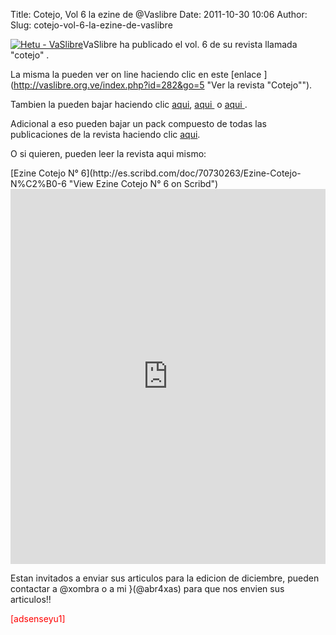 Title: Cotejo, Vol 6 la ezine de @Vaslibre
Date: 2011-10-30 10:06
Author:  
Slug: cotejo-vol-6-la-ezine-de-vaslibre

[![Hetu -
VaSlibre](http://abr4xas.org/wp-content/uploads/2011/10/hetu.png "Hetu - VaSlibre")](http://abr4xas.org/wp-content/uploads/2011/10/hetu.png)VaSlibre
ha publicado el vol. 6 de su revista llamada "cotejo" .

La misma la pueden ver on line haciendo clic en este
[enlace ](http://vaslibre.org.ve/index.php?id=282&go=5 "Ver la revista "Cotejo"").

Tambien la pueden bajar haciendo clic
[aqui](http://www.abr4xas.org/cotejo/cotejo_6.pdf "Bajar cotejo 6"),
[aqui ](http://xombra.com/download/cotejo/ezine_cotejo_6.pdf "Bajar cotejo 6")
o
[aqui ](http://www.vaslibre.org.ve/cotejo/cotejo_6.pdf "Bajar cotejo 6").

Adicional a eso pueden bajar un pack compuesto de todas las
publicaciones de la revista haciendo clic
[aqui](http://vaslibre.org.ve/cotejo/PackCotejo.zip "Bajar pack de 6 revistas de cotejo.").

O si quieren, pueden leer la revista aqui mismo:<!--more-->

<p>
[Ezine Cotejo N°
6](http://es.scribd.com/doc/70730263/Ezine-Cotejo-N%C2%B0-6 "View Ezine Cotejo N° 6 on Scribd")<iframe id="doc_38793" src="http://www.scribd.com/embeds/70730263/content?start_page=1&amp;view_mode=list&amp;access_key=key-1zmzk0cres6bfox15z6e" frameborder="0" scrolling="no" width="100%" height="600" data-auto-height="true" data-aspect-ratio="0.707514450867052"></iframe>

<script type="text/javascript">// < ![CDATA[<br></br>
// < ![CDATA[<br></br>
  (function() { var scribd = document.createElement("script"); scribd.type = "text/javascript"; scribd.async = true; scribd.src = "http://www.scribd.com/javascripts/embed_code/inject.js"; var s = document.getElementsByTagName("script")[0]; s.parentNode.insertBefore(scribd, s); })();<br></br>
// ]]></script>
</p>
Estan invitados a enviar sus articulos para la edicion de diciembre,
pueden contactar a @xombra o a mi }(@abr4xas) para que nos envien sus
articulos!!

<span style="color: #ff0000;">[adsenseyu1]</span>
